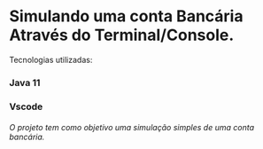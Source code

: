
# Simulando uma conta Bancária Através do Terminal/Console.


Tecnologias utilizadas:

### Java 11

### Vscode

###### O projeto tem como objetivo uma simulação simples de uma conta bancária.
